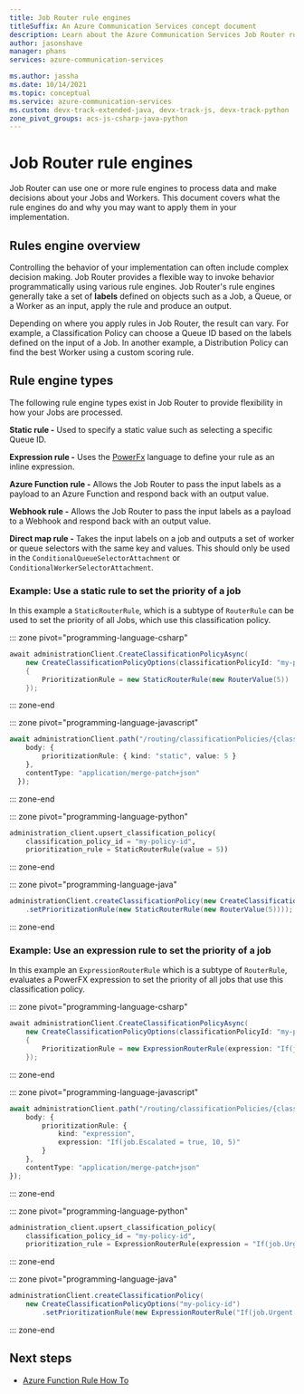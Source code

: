 ```yaml
---
title: Job Router rule engines
titleSuffix: An Azure Communication Services concept document
description: Learn about the Azure Communication Services Job Router rules engine concepts.
author: jasonshave
manager: phans
services: azure-communication-services

ms.author: jassha
ms.date: 10/14/2021
ms.topic: conceptual
ms.service: azure-communication-services
ms.custom: devx-track-extended-java, devx-track-js, devx-track-python
zone_pivot_groups: acs-js-csharp-java-python
---
```


# Job Router rule engines

Job Router can use one or more rule engines to process data and make decisions about your Jobs and Workers. This document covers what the rule engines do and why you may want to apply them in your implementation.

## Rules engine overview

Controlling the behavior of your implementation can often include complex decision making. Job Router provides a flexible way to invoke behavior programmatically using various rule engines. Job Router's rule engines generally take a set of **labels** defined on objects such as a Job, a Queue, or a Worker as an input, apply the rule and produce an output.

Depending on where you apply rules in Job Router, the result can vary. For example, a Classification Policy can choose a Queue ID based on the labels defined on the input of a Job. In another example, a Distribution Policy can find the best Worker using a custom scoring rule.

## Rule engine types

The following rule engine types exist in Job Router to provide flexibility in how your Jobs are processed.

**Static rule -** Used to specify a static value such as selecting a specific Queue ID.

**Expression rule -** Uses the [PowerFx](https://powerapps.microsoft.com/en-us/blog/what-is-microsoft-power-fx/) language to define your rule as an inline expression.

**Azure Function rule -** Allows the Job Router to pass the input labels as a payload to an Azure Function and respond back with an output value.

**Webhook rule -** Allows the Job Router to pass the input labels as a payload to a Webhook and respond back with an output value.

**Direct map rule -** Takes the input labels on a job and outputs a set of worker or queue selectors with the same key and values. This should only be used in the `ConditionalQueueSelectorAttachment` or `ConditionalWorkerSelectorAttachment`.

### Example: Use a static rule to set the priority of a job

In this example a `StaticRouterRule`, which is a subtype of `RouterRule` can be used to set the priority of all Jobs, which use this classification policy.

::: zone pivot="programming-language-csharp"

```csharp
await administrationClient.CreateClassificationPolicyAsync(
    new CreateClassificationPolicyOptions(classificationPolicyId: "my-policy-id")
    {
        PrioritizationRule = new StaticRouterRule(new RouterValue(5))
    });
```

::: zone-end

::: zone pivot="programming-language-javascript"

```typescript
await administrationClient.path("/routing/classificationPolicies/{classificationPolicyId}", "my-policy-id").patch({
    body: {
        prioritizationRule: { kind: "static", value: 5 }
    },
    contentType: "application/merge-patch+json"
  });
```

::: zone-end

::: zone pivot="programming-language-python"

```python
administration_client.upsert_classification_policy(
    classification_policy_id = "my-policy-id",
    prioritization_rule = StaticRouterRule(value = 5))
```

::: zone-end

::: zone pivot="programming-language-java"

```java
administrationClient.createClassificationPolicy(new CreateClassificationPolicyOptions("my-policy-id")
    .setPrioritizationRule(new StaticRouterRule(new RouterValue(5))));
```

::: zone-end

### Example: Use an expression rule to set the priority of a job

In this example an `ExpressionRouterRule` which is a subtype of `RouterRule`, evaluates a PowerFX expression to set the priority of all jobs that use this classification policy.

::: zone pivot="programming-language-csharp"

```csharp
await administrationClient.CreateClassificationPolicyAsync(
    new CreateClassificationPolicyOptions(classificationPolicyId: "my-policy-id")
    {
        PrioritizationRule = new ExpressionRouterRule(expression: "If(job.Escalated = true, 10, 5)") // this will check whether the job has a label "Escalated" set to "true"
    });
```

::: zone-end

::: zone pivot="programming-language-javascript"

```typescript
await administrationClient.path("/routing/classificationPolicies/{classificationPolicyId}", "my-policy-id").patch({
    body: {
        prioritizationRule: {
            kind: "expression",
            expression: "If(job.Escalated = true, 10, 5)"
        }
    },
    contentType: "application/merge-patch+json"
});
```

::: zone-end

::: zone pivot="programming-language-python"

```python
administration_client.upsert_classification_policy(
    classification_policy_id = "my-policy-id",
    prioritization_rule = ExpressionRouterRule(expression = "If(job.Urgent = true, 10, 5)"))
```

::: zone-end

::: zone pivot="programming-language-java"

```java
administrationClient.createClassificationPolicy(
    new CreateClassificationPolicyOptions("my-policy-id")
        .setPrioritizationRule(new ExpressionRouterRule("If(job.Urgent = true, 10, 5)")));
```

::: zone-end

## Next steps

- [Azure Function Rule How To](../../how-tos/router-sdk/azure-function.md)
